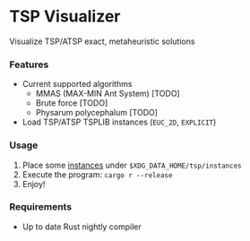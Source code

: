 # TSP Visualizer

Visualize TSP/ATSP exact, metaheuristic solutions

### Features

-   Current supported algorithms
    -   MMAS (MAX-MIN Ant System) [TODO]
    -   Brute force [TODO]
    -   Physarum polycephalum [TODO]
-   Load TSP/ATSP TSPLIB instances (`EUC_2D`, `EXPLICIT`)

### Usage

1.  Place some [instances](http://comopt.ifi.uni-heidelberg.de/software/TSPLIB95) under `$XDG_DATA_HOME/tsp/instances`
1.  Execute the program: `cargo r --release`
1.  Enjoy!

### Requirements

-   Up to date Rust nightly compiler
